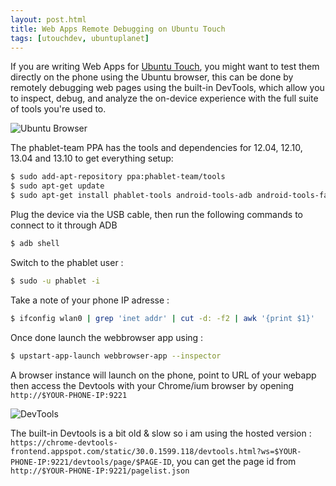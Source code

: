 ```yaml
---
layout: post.html
title: Web Apps Remote Debugging on Ubuntu Touch
tags: [utouchdev, ubuntuplanet]
---
```

If you are writing Web Apps for [Ubuntu Touch][0], you might want to test them directly on the phone using the Ubuntu browser, this can be done by remotely debugging web pages using the built-in DevTools, which allow you to inspect, debug, and analyze the on-device experience with the full suite of tools you're used to.

![Ubuntu Browser](/assets/posts/utouch/3.png)

The phablet-team PPA has the tools and dependencies for 12.04, 12.10, 13.04 and 13.10 to get everything setup:

```sh
$ sudo add-apt-repository ppa:phablet-team/tools
$ sudo apt-get update
$ sudo apt-get install phablet-tools android-tools-adb android-tools-fastboot
```

Plug the device via the USB cable, then run the following commands to connect to it through ADB

```sh
$ adb shell
```
Switch to the phablet user :

```sh
$ sudo -u phablet -i
```

Take a note of your phone IP adresse :

```sh
$ ifconfig wlan0 | grep 'inet addr' | cut -d: -f2 | awk '{print $1}'
```

Once done launch the webbrowser app using :

```sh
$ upstart-app-launch webbrowser-app --inspector
```

A browser instance will launch on the phone, point to URL of your webapp then access the Devtools with your Chrome/ium browser by opening ```http://$YOUR-PHONE-IP:9221```

![DevTools](/assets/posts/utouch/4.png)

The built-in Devtools is a bit old & slow so i am using the hosted version : ```https://chrome-devtools-frontend.appspot.com/static/30.0.1599.118/devtools.html?ws=$YOUR-PHONE-IP:9221/devtools/page/$PAGE-ID```, you can get the page id from ```http://$YOUR-PHONE-IP:9221/pagelist.json```

[0]: http://www.ubuntu.com/phone/install